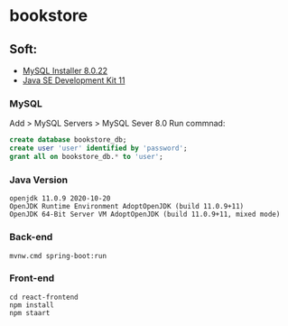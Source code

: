# bookstore

## Soft:
* [MySQL Installer 8.0.22](https://dev.mysql.com/downloads/installer/)
* [Java SE Development Kit 11](https://www.oracle.com/java/technologies/javase-jdk11-downloads.html)

### MySQL

Add > MySQL Servers > MySQL Sever 8.0
Run commnad:
```sql
create database bookstore_db;
create user 'user' identified by 'password';
grant all on bookstore_db.* to 'user';
```

### Java Version
```
openjdk 11.0.9 2020-10-20
OpenJDK Runtime Environment AdoptOpenJDK (build 11.0.9+11)
OpenJDK 64-Bit Server VM AdoptOpenJDK (build 11.0.9+11, mixed mode)
```

### Back-end
`mvnw.cmd spring-boot:run`

### Front-end
```
cd react-frontend
npm install
npm staart
```
